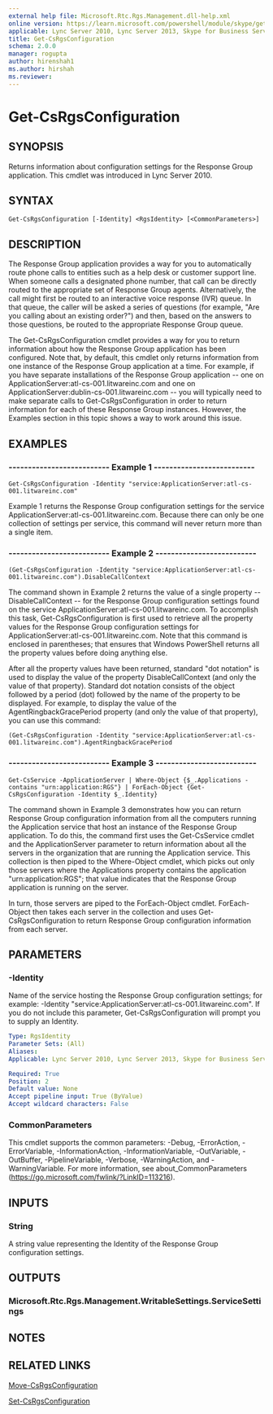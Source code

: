 ```yaml
---
external help file: Microsoft.Rtc.Rgs.Management.dll-help.xml
online version: https://learn.microsoft.com/powershell/module/skype/get-csrgsconfiguration
applicable: Lync Server 2010, Lync Server 2013, Skype for Business Server 2015, Skype for Business Server 2019
title: Get-CsRgsConfiguration
schema: 2.0.0
manager: rogupta
author: hirenshah1
ms.author: hirshah
ms.reviewer:
---
```


# Get-CsRgsConfiguration

## SYNOPSIS
Returns information about configuration settings for the Response Group application.
This cmdlet was introduced in Lync Server 2010.


## SYNTAX

```
Get-CsRgsConfiguration [-Identity] <RgsIdentity> [<CommonParameters>]
```

## DESCRIPTION
The Response Group application provides a way for you to automatically route phone calls to entities such as a help desk or customer support line.
When someone calls a designated phone number, that call can be directly routed to the appropriate set of Response Group agents.
Alternatively, the call might first be routed to an interactive voice response (IVR) queue.
In that queue, the caller will be asked a series of questions (for example, "Are you calling about an existing order?") and then, based on the answers to those questions, be routed to the appropriate Response Group queue.

The Get-CsRgsConfiguration cmdlet provides a way for you to return information about how the Response Group application has been configured.
Note that, by default, this cmdlet only returns information from one instance of the Response Group application at a time.
For example, if you have separate installations of the Response Group application -- one on ApplicationServer:atl-cs-001.litwareinc.com and one on ApplicationServer:dublin-cs-001.litwareinc.com -- you will typically need to make separate calls to Get-CsRgsConfiguration in order to return information for each of these Response Group instances.
However, the Examples section in this topic shows a way to work around this issue.


## EXAMPLES

### -------------------------- Example 1 --------------------------
```
Get-CsRgsConfiguration -Identity "service:ApplicationServer:atl-cs-001.litwareinc.com"
```

Example 1 returns the Response Group configuration settings for the service ApplicationServer:atl-cs-001.litwareinc.com.
Because there can only be one collection of settings per service, this command will never return more than a single item.

### -------------------------- Example 2 --------------------------
```
(Get-CsRgsConfiguration -Identity "service:ApplicationServer:atl-cs-001.litwareinc.com").DisableCallContext
```

The command shown in Example 2 returns the value of a single property -- DisableCallContext -- for the Response Group configuration settings found on the service ApplicationServer:atl-cs-001.litwareinc.com.
To accomplish this task, Get-CsRgsConfiguration is first used to retrieve all the property values for the Response Group configuration settings for ApplicationServer:atl-cs-001.litwareinc.com.
Note that this command is enclosed in parentheses; that ensures that Windows PowerShell returns all the property values before doing anything else.

After all the property values have been returned, standard "dot notation" is used to display the value of the property DisableCallContext (and only the value of that property).
Standard dot notation consists of the object followed by a period (dot) followed by the name of the property to be displayed.
For example, to display the value of the AgentRingbackGracePeriod property (and only the value of that property), you can use this command:

`(Get-CsRgsConfiguration -Identity "service:ApplicationServer:atl-cs-001.litwareinc.com").AgentRingbackGracePeriod`

### -------------------------- Example 3 --------------------------
```
Get-CsService -ApplicationServer | Where-Object {$_.Applications -contains "urn:application:RGS"} | ForEach-Object {Get-CsRgsConfiguration -Identity $_.Identity}
```

The command shown in Example 3 demonstrates how you can return Response Group configuration information from all the computers running the Application service that host an instance of the Response Group application.
To do this, the command first uses the Get-CsService cmdlet and the ApplicationServer parameter to return information about all the servers in the organization that are running the Application service.
This collection is then piped to the Where-Object cmdlet, which picks out only those servers where the Applications property contains the application "urn:application:RGS"; that value indicates that the Response Group application is running on the server.

In turn, those servers are piped to the ForEach-Object cmdlet.
ForEach-Object then takes each server in the collection and uses Get-CsRgsConfiguration to return Response Group configuration information from each server.


## PARAMETERS

### -Identity
Name of the service hosting the Response Group configuration settings; for example: -Identity "service:ApplicationServer:atl-cs-001.litwareinc.com".
If you do not include this parameter, Get-CsRgsConfiguration will prompt you to supply an Identity.

```yaml
Type: RgsIdentity
Parameter Sets: (All)
Aliases: 
Applicable: Lync Server 2010, Lync Server 2013, Skype for Business Server 2015, Skype for Business Server 2019

Required: True
Position: 2
Default value: None
Accept pipeline input: True (ByValue)
Accept wildcard characters: False
```

### CommonParameters
This cmdlet supports the common parameters: -Debug, -ErrorAction, -ErrorVariable, -InformationAction, -InformationVariable, -OutVariable, -OutBuffer, -PipelineVariable, -Verbose, -WarningAction, and -WarningVariable. For more information, see about_CommonParameters (https://go.microsoft.com/fwlink/?LinkID=113216).

## INPUTS

### String
A string value representing the Identity of the Response Group configuration settings.


## OUTPUTS

### Microsoft.Rtc.Rgs.Management.WritableSettings.ServiceSettings


## NOTES


## RELATED LINKS

[Move-CsRgsConfiguration](Move-CsRgsConfiguration.md)

[Set-CsRgsConfiguration](Set-CsRgsConfiguration.md)
